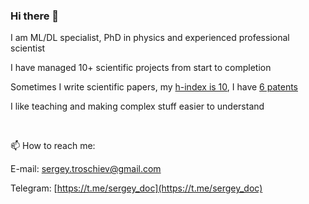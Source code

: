 ### Hi there 👋

I am ML/DL specialist, PhD in physics and experienced professional scientist

I have managed 10+ scientific projects from start to completion

Sometimes I write scientific papers, my [h-index is 10](https://www.scopus.com/authid/detail.uri?authorId=36011327900), I have [6 patents](https://patents.google.com/?inventor=трощиев+сергей)

I like teaching and making complex stuff easier to understand

<br>

📫 How to reach me:

E-mail: [sergey.troschiev@gmail.com](mailto:sergey.troschiev@gmail.com)

Telegram: [https://t.me/sergey_doc](https://t.me/sergey_doc)


<!--
**troschiev/troschiev** is a ✨ _special_ ✨ repository because its `README.md` (this file) appears on your GitHub profile.

Here are some ideas to get you started:

- 🔭 I’m currently working on ...
- 🌱 I’m currently learning ...
- 👯 I’m looking to collaborate on ...
- 🤔 I’m looking for help with ...
- 💬 Ask me about ...
- 📫 How to reach me: ...
- 😄 Pronouns: ...
- ⚡ Fun fact: ...
-->
